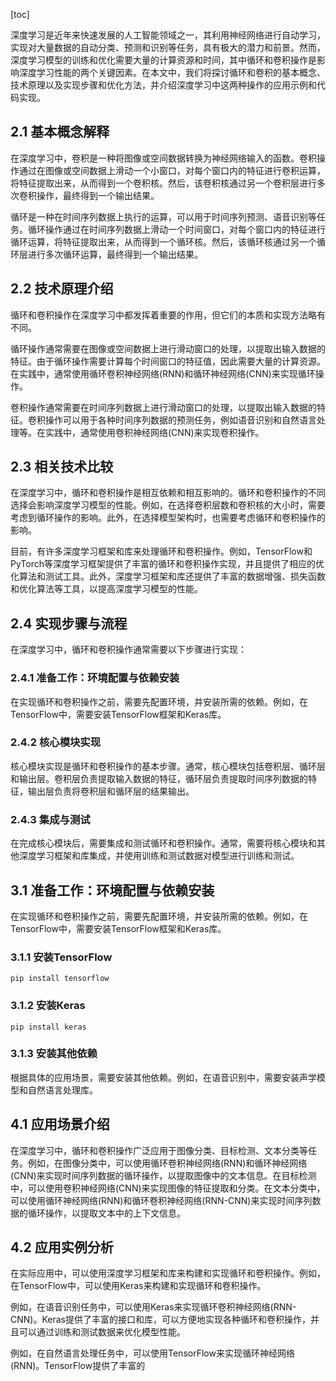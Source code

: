 
[toc]                    
                
                
深度学习是近年来快速发展的人工智能领域之一，其利用神经网络进行自动学习，实现对大量数据的自动分类、预测和识别等任务，具有极大的潜力和前景。然而，深度学习模型的训练和优化需要大量的计算资源和时间，其中循环和卷积操作是影响深度学习性能的两个关键因素。在本文中，我们将探讨循环和卷积的基本概念、技术原理以及实现步骤和优化方法，并介绍深度学习中这两种操作的应用示例和代码实现。

## 2.1 基本概念解释

在深度学习中，卷积是一种将图像或空间数据转换为神经网络输入的函数。卷积操作通过在图像或空间数据上滑动一个小窗口，对每个窗口内的特征进行卷积运算，将特征提取出来，从而得到一个卷积核。然后，该卷积核通过另一个卷积层进行多次卷积操作，最终得到一个输出结果。

循环是一种在时间序列数据上执行的运算，可以用于时间序列预测、语音识别等任务。循环操作通过在时间序列数据上滑动一个时间窗口，对每个窗口内的特征进行循环运算，将特征提取出来，从而得到一个循环核。然后，该循环核通过另一个循环层进行多次循环运算，最终得到一个输出结果。

## 2.2 技术原理介绍

循环和卷积操作在深度学习中都发挥着重要的作用，但它们的本质和实现方法略有不同。

循环操作通常需要在图像或空间数据上进行滑动窗口的处理，以提取出输入数据的特征。由于循环操作需要计算每个时间窗口的特征值，因此需要大量的计算资源。在实践中，通常使用循环卷积神经网络(RNN)和循环神经网络(CNN)来实现循环操作。

卷积操作通常需要在时间序列数据上进行滑动窗口的处理，以提取出输入数据的特征。卷积操作可以用于各种时间序列数据的预测任务，例如语音识别和自然语言处理等。在实践中，通常使用卷积神经网络(CNN)来实现卷积操作。

## 2.3 相关技术比较

在深度学习中，循环和卷积操作是相互依赖和相互影响的。循环和卷积操作的不同选择会影响深度学习模型的性能。例如，在选择卷积层数和卷积核的大小时，需要考虑到循环操作的影响。此外，在选择模型架构时，也需要考虑循环和卷积操作的影响。

目前，有许多深度学习框架和库来处理循环和卷积操作。例如，TensorFlow和PyTorch等深度学习框架提供了丰富的循环和卷积操作实现，并且提供了相应的优化算法和测试工具。此外，深度学习框架和库还提供了丰富的数据增强、损失函数和优化算法等工具，以提高深度学习模型的性能。

## 2.4 实现步骤与流程

在深度学习中，循环和卷积操作通常需要以下步骤进行实现：

### 2.4.1 准备工作：环境配置与依赖安装

在实现循环和卷积操作之前，需要先配置环境，并安装所需的依赖。例如，在TensorFlow中，需要安装TensorFlow框架和Keras库。

### 2.4.2 核心模块实现

核心模块实现是循环和卷积操作的基本步骤。通常，核心模块包括卷积层、循环层和输出层。卷积层负责提取输入数据的特征，循环层负责提取时间序列数据的特征，输出层负责将卷积层和循环层的结果输出。

### 2.4.3 集成与测试

在完成核心模块后，需要集成和测试循环和卷积操作。通常，需要将核心模块和其他深度学习框架和库集成，并使用训练和测试数据对模型进行训练和测试。

## 3.1 准备工作：环境配置与依赖安装

在实现循环和卷积操作之前，需要先配置环境，并安装所需的依赖。例如，在TensorFlow中，需要安装TensorFlow框架和Keras库。

### 3.1.1 安装TensorFlow

```
pip install tensorflow
```

### 3.1.2 安装Keras

```
pip install keras
```

### 3.1.3 安装其他依赖

根据具体的应用场景，需要安装其他依赖。例如，在语音识别中，需要安装声学模型和自然语言处理库。

## 4.1 应用场景介绍

在深度学习中，循环和卷积操作广泛应用于图像分类、目标检测、文本分类等任务。例如，在图像分类中，可以使用循环卷积神经网络(RNN)和循环神经网络(CNN)来实现时间序列数据的循环操作，以提取图像中的文本信息。在目标检测中，可以使用卷积神经网络(CNN)来实现图像的特征提取和分类。在文本分类中，可以使用循环神经网络(RNN)和循环卷积神经网络(RNN-CNN)来实现时间序列数据的循环操作，以提取文本中的上下文信息。

## 4.2 应用实例分析

在实际应用中，可以使用深度学习框架和库来构建和实现循环和卷积操作。例如，在TensorFlow中，可以使用Keras来构建和实现循环和卷积操作。

例如，在语音识别任务中，可以使用Keras来实现循环卷积神经网络(RNN-CNN)。Keras提供了丰富的接口和库，可以方便地实现各种循环和卷积操作，并且可以通过训练和测试数据来优化模型性能。

例如，在自然语言处理任务中，可以使用TensorFlow来实现循环神经网络(RNN)。TensorFlow提供了丰富的

